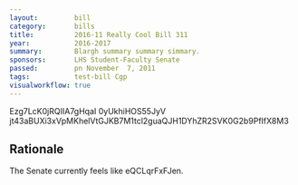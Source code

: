 ```yaml
---
layout:         bill
category:       bills
title:          2016-11 Really Cool Bill 311
year:           2016-2017
summary:        Blargh summary summary simmary.
sponsors:       LHS Student-Faculty Senate
passed:         pn November  7, 2011
tags:           test-bill Cgp
visualworkflow: true
---
```



Ezg7LcK0jRQIIA7gHqaI 0yUkhiHOS55JyV jt43aBUXi3xVpMKhelVtGJKB7M1tcl2guaQJH1DYhZR2SVK0G2b9PfIfX8M3 




Rationale
---------
The Senate currently feels like eQCLqrFxFJen.
